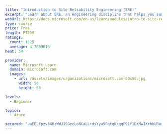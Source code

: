 ```yaml
---
title: "Introduction to Site Reliability Engineering (SRE)"
excerpt: "Learn about SRE, an engineering discipline that helps you sustainably achieve the appropriate level of reliability in your systems, services, and products."
webUrl: https://docs.microsoft.com/en-us/learn/modules/intro-to-site-reliability-engineering/
type: course
price: Free
length: PT55M
ratings:
  count: 1525
  average: 4.7659016
heat: 54

provider:
  name: Microsoft Learn
  domain: microsoft.com
  images:
    - url: /assets/images/organizations/microsoft.com-50x50.jpg
      width: 50
      height: 50

levels:
  - Beginner

topics:
  - Azure

secured: "uaEELfpzv34HzWWJISGxcLoNCaLL+dsYyu5PqtqKkqqF91f1DXMwIXrhbURarOjExa4wic2pL70leJXpsTsjkwXq2293LL5Z5E7LSndmTJsBBKq8A1ASDbV7gbnyzSRIXeFzhqT7WSMv826vl17ULoiHf+BFSpjIbwDhHtnn4hQOfxaTj60gAuodsAdApaaa+BUG/G7UB9kf8Q0Tx3pOlfpVl854j8+WrlKh5mIQ9p3Ox3wbHBN/crqU5eA2piR+0RMQrkvsW34nyw03JUOYlDPSGn8dVlWk9vERkETPpThKz5WHL/7E8V8JvaS12XpA27x6hvf+Trvurastf1V3CU08vvOCUleQkFVSDTWL5zgLAggx6QyDPe29SYofOKdFYiCrbIvZMSPwrJSHDfiqY5YNChQjX0GqlVcQtCU46Qc=;zSBgxN9C7C0X1Y3fojEdiw=="
---
```


